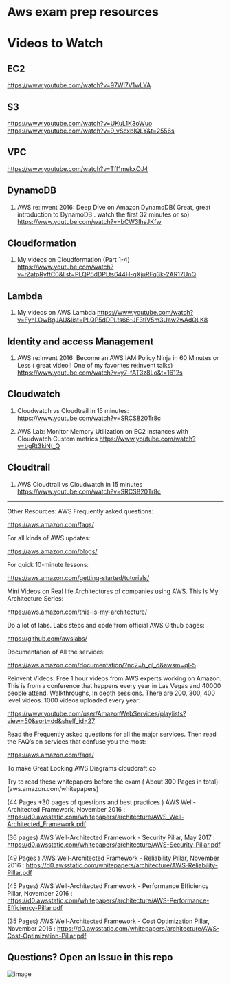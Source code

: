 # Aws exam prep resources


# Videos to Watch

## EC2
https://www.youtube.com/watch?v=97Wi7V1wLYA

## S3
https://www.youtube.com/watch?v=UKuL1K3oWuo
https://www.youtube.com/watch?v=9_vScxbIQLY&t=2556s

## VPC
https://www.youtube.com/watch?v=Tff1mekxOJ4

## DynamoDB 
1) AWS re:Invent 2016: Deep Dive on Amazon DynamoDB( Great, great introduction to DynamoDB . watch the first 32 minutes or so)
  https://www.youtube.com/watch?v=bCW3lhsJKfw 

## Cloudformation
1) My videos on Cloudformation (Part 1-4) 
https://www.youtube.com/watch?v=rZatpRyftC0&list=PLQP5dDPLts644H-gXjuRFq3k-2AR17UnQ

## Lambda
1) My videos on AWS Lambda
https://www.youtube.com/watch?v=FynLOwBgJAU&list=PLQP5dDPLts66-JF3tIV5m3Uaw2wAdQLK8


## Identity and access Management
1)  AWS re:Invent 2016: Become an AWS IAM Policy Ninja in 60 Minutes or Less ( great video!! One of my favorites re:invent talks)
    https://www.youtube.com/watch?v=y7-fAT3z8Lo&t=1612s
    
## Cloudwatch
1) Cloudwatch vs Cloudtrail in 15 minutes:
https://www.youtube.com/watch?v=SRCS820Tr8c


2) AWS Lab: Monitor Memory Utilization on EC2 instances with Cloudwatch Custom metrics
https://www.youtube.com/watch?v=bgRt3kiNt_Q


## Cloudtrail

1) AWS Cloudtrail vs Cloudwatch in 15 minutes 
https://www.youtube.com/watch?v=SRCS820Tr8c



----

Other Resources:
AWS Frequently asked questions:

https://aws.amazon.com/faqs/

For all kinds of AWS updates:

https://aws.amazon.com/blogs/

For quick 10-minute lessons:

https://aws.amazon.com/getting-started/tutorials/

Mini Videos on Real life Architectures of companies using AWS. This Is My Architecture Series:

https://aws.amazon.com/this-is-my-architecture/

Do a lot of labs. Labs steps and code from official AWS Github pages:

https://github.com/awslabs/

Documentation of All the services:

https://aws.amazon.com/documentation/?nc2=h_ql_d&awsm=ql-5

Reinvent Videos: Free 1 hour videos from AWS experts working on Amazon. This is from a conference that happens every year in Las Vegas and 40000 people attend. Walkthroughs, In depth sessions. There are 200, 300, 400 level videos. 1000 videos uploaded every year:

https://www.youtube.com/user/AmazonWebServices/playlists?view=50&sort=dd&shelf_id=27

Read the Frequently asked questions for all the major services. Then read the FAQ’s on services that confuse you the most:

https://aws.amazon.com/faqs/

To make Great Looking AWS Diagrams cloudcraft.co

Try to read these whitepapers before the exam ( About 300 Pages in total):
(aws.amazon.com/whitepapers)

(44 Pages +30 pages of questions and best practices ) AWS Well-Architected Framework, November 2016 :
https://d0.awsstatic.com/whitepapers/architecture/AWS_Well-Architected_Framework.pdf

(36 pages) AWS Well-Architected Framework - Security Pillar, May 2017 :
https://d0.awsstatic.com/whitepapers/architecture/AWS-Security-Pillar.pdf

(49 Pages ) AWS Well-Architected Framework - Reliability Pillar, November 2016 :
https://d0.awsstatic.com/whitepapers/architecture/AWS-Reliability-Pillar.pdf

(45 Pages) AWS Well-Architected Framework - Performance Efficiency Pillar, November 2016 :
https://d0.awsstatic.com/whitepapers/architecture/AWS-Performance-Efficiency-Pillar.pdf

(35 Pages) AWS Well-Architected Framework - Cost Optimization Pillar, November 2016 :
https://d0.awsstatic.com/whitepapers/architecture/AWS-Cost-Optimization-Pillar.pdf



## Questions? Open an Issue in this repo

![image](https://user-images.githubusercontent.com/22568316/43846995-9be6c56c-9afd-11e8-8338-79a18d8847da.png)


